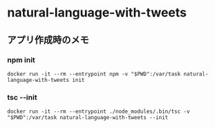 # natural-language-with-tweets

## アプリ作成時のメモ

### npm init
```
docker run -it --rm --entrypoint npm -v "$PWD":/var/task natural-language-with-tweets init
```

### tsc --init
```
docker run -it --rm --entrypoint ./node_modules/.bin/tsc -v "$PWD":/var/task natural-language-with-tweets --init
```
